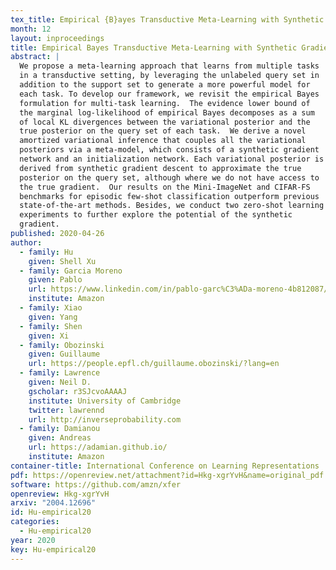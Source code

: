 ```yaml
---
tex_title: Empirical {B}ayes Transductive Meta-Learning with Synthetic Gradients
month: 12
layout: inproceedings
title: Empirical Bayes Transductive Meta-Learning with Synthetic Gradients
abstract: |
  We propose a meta-learning approach that learns from multiple tasks
  in a transductive setting, by leveraging the unlabeled query set in
  addition to the support set to generate a more powerful model for
  each task. To develop our framework, we revisit the empirical Bayes
  formulation for multi-task learning.  The evidence lower bound of
  the marginal log-likelihood of empirical Bayes decomposes as a sum
  of local KL divergences between the variational posterior and the
  true posterior on the query set of each task.  We derive a novel
  amortized variational inference that couples all the variational
  posteriors via a meta-model, which consists of a synthetic gradient
  network and an initialization network. Each variational posterior is
  derived from synthetic gradient descent to approximate the true
  posterior on the query set, although where we do not have access to
  the true gradient.  Our results on the Mini-ImageNet and CIFAR-FS
  benchmarks for episodic few-shot classification outperform previous
  state-of-the-art methods. Besides, we conduct two zero-shot learning
  experiments to further explore the potential of the synthetic
  gradient.
published: 2020-04-26
author:
  - family: Hu
    given: Shell Xu
  - family: Garcia Moreno
    given: Pablo
    url: https://www.linkedin.com/in/pablo-garc%C3%ADa-moreno-4b812087/?originalSubdomain=uk
    institute: Amazon
  - family: Xiao
    given: Yang
  - family: Shen
    given: Xi
  - family: Obozinski
    given: Guillaume
    url: https://people.epfl.ch/guillaume.obozinski/?lang=en
  - family: Lawrence
    given: Neil D.
    gscholar: r3SJcvoAAAAJ
    institute: University of Cambridge
    twitter: lawrennd
    url: http://inverseprobability.com
  - family: Damianou
    given: Andreas
    url: https://adamian.github.io/
    institute: Amazon
container-title: International Conference on Learning Representations
pdf: https://openreview.net/attachment?id=Hkg-xgrYvH&name=original_pdf
software: https://github.com/amzn/xfer
openreview: Hkg-xgrYvH
arxiv: "2004.12696"
id: Hu-empirical20
categories:
  - Hu-empirical20
year: 2020
key: Hu-empirical20
---
```

